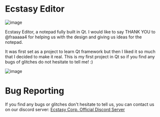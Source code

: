 # Ecstasy Editor

![image](https://user-images.githubusercontent.com/87282156/128174562-34116af9-6458-4f63-a50b-992e88aed684.png)


Ecstasy Editor, a notepad fully built in Qt. I would like to say THANK YOU to @fraaaaa4 for helping us with the design and giving us ideas for the notepad.

It was first set as a project to learn Qt framework but then I liked it so much that I decided to make it real.
This is my first project in Qt so if you find any bugs of glitches do not hesitate to tell me! :)

![image](https://user-images.githubusercontent.com/87282156/128174615-25fcb658-2a5b-4c39-bd73-a309c58772af.png)

# Bug Reporting
If you find any bugs or glitches don't hesitate to tell us, you can contact us on our discord server: [Ecstasy Corp. Official Discord Server](https://discord.gg/R7ryCF988P)
